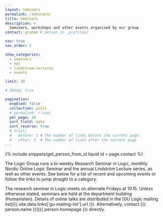 ```yaml
---
layout: seminars
permalink: /seminars/
title: Seminars
description: >
  Seminars, workshops and other events organised by our group
contact: graham # person in _profiles/

nav: true
nav_order: 2

show_categories:
  - seminars
  - nol
  - lindstrom-lectures
  - events

limit: 20

# debug: true

pagination:
  enabled: false
  collection: posts
  # permalink: /:num/
  per_page: 10
  sort_field: date
  sort_reverse: true
  # trail:
  #   before: 1 # The number of links before the current page
  #   after: 3  # The number of links after the current page
---
```


{% include snippets/get_person_from_id.liquid 
  id = page.contact
%}

The Logic Group runs a bi-weekly Research Seminar in Logic, monthly Nordic Online Logic Seminar and the annual Lindström Lecture series, as well as other events.
 See below for a list of recent and upcoming events or follow the links to jump straight to a category.

The research seminar in Logic meets on alternate Fridays at 10.15.
Unless otherwise stated, seminars are held at the department building (Humanisten). 
Details of online talks are distributed in the [GU Logic mailing list]({{ site.data.links['gu-mailing-list'].url }}). Alternatively, contact [{{ person.name }}]({{ person.homepage }}) directly.
